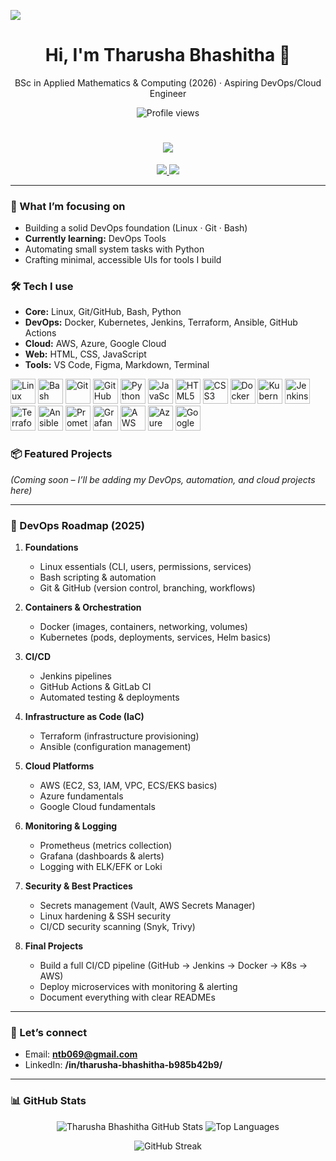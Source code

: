 <!-- Profile README for Tharusha Bhashitha -->

![](https://github.com/halfrost/halfrost/blob/master/icons/header_.png)

<h1 align="center">Hi, I'm Tharusha Bhashitha 👋</h1>

<p align="center">
  BSc in Applied Mathematics & Computing (2026) · Aspiring DevOps/Cloud Engineer
</p>


<p align="center">
 
  <img src="https://komarev.com/ghpvc/?username=TharushaBhashitha&label=Profile%20views" alt="Profile views">
</p>


<h1 align="center">
  <a href="https://git.io/typing-svg">
    <img src="https://readme-typing-svg.herokuapp.com?size=30&duration=4000&color=00F700&center=true&vCenter=true&width=600&lines=Hi+👋,+I'm+Tharusha+Bhashitha;DevOps+Enthusiast+%F0%9F%9A%80;Cloud+Explorer+☁️;Always+Learning+New+Things!">
  </a>
</h1>


<p align="center">
  <a href="mailto:ntb069@gmail.com" target="_blank">
    <img src="https://img.shields.io/badge/Email-ntb069@gmail.com-000000?style=for-the-badge&logo=gmail&logoColor=white" />
  </a>
  <a href="https://www.linkedin.com/in/tharusha-bhashitha-b985b42b9/" target="_blank">
    <img src="https://img.shields.io/badge/LinkedIn-Tharusha%20Bhashitha-000000?style=for-the-badge&logo=linkedin&logoColor=white" />
  </a>
</p>


---

### 🚀 What I’m focusing on
- Building a solid DevOps foundation (Linux · Git · Bash)
- **Currently learning:** DevOps Tools
- Automating small system tasks with Python
- Crafting minimal, accessible UIs for tools I build

### 🛠️ Tech I use
- **Core:** Linux, Git/GitHub, Bash, Python  
- **DevOps:** Docker, Kubernetes, Jenkins, Terraform, Ansible, GitHub Actions  
- **Cloud:** AWS, Azure, Google Cloud  
- **Web:** HTML, CSS, JavaScript  
- **Tools:** VS Code, Figma, Markdown, Terminal


<p align="left">

  <!-- OS & Core -->
  <img src="https://cdn.jsdelivr.net/gh/devicons/devicon/icons/linux/linux-original.svg" alt="Linux" width="40" height="40"/>
  <img src="https://cdn.jsdelivr.net/gh/devicons/devicon/icons/bash/bash-original.svg" alt="Bash" width="40" height="40"/>
  <img src="https://cdn.jsdelivr.net/gh/devicons/devicon/icons/git/git-original.svg" alt="Git" width="40" height="40"/>
  <img src="https://cdn.jsdelivr.net/gh/devicons/devicon/icons/github/github-original.svg" alt="GitHub" width="40" height="40"/>

  <!-- Programming -->
  <img src="https://cdn.jsdelivr.net/gh/devicons/devicon/icons/python/python-original.svg" alt="Python" width="40" height="40"/>
  <img src="https://cdn.jsdelivr.net/gh/devicons/devicon/icons/javascript/javascript-original.svg" alt="JavaScript" width="40" height="40"/>
  <img src="https://cdn.jsdelivr.net/gh/devicons/devicon/icons/html5/html5-original.svg" alt="HTML5" width="40" height="40"/>
  <img src="https://cdn.jsdelivr.net/gh/devicons/devicon/icons/css3/css3-original.svg" alt="CSS3" width="40" height="40"/>

  <!-- DevOps & Automation -->
  <img src="https://cdn.jsdelivr.net/gh/devicons/devicon/icons/docker/docker-original.svg" alt="Docker" width="40" height="40"/>
  <img src="https://cdn.jsdelivr.net/gh/devicons/devicon/icons/kubernetes/kubernetes-plain.svg" alt="Kubernetes" width="40" height="40"/>
  <img src="https://cdn.jsdelivr.net/gh/devicons/devicon/icons/jenkins/jenkins-original.svg" alt="Jenkins" width="40" height="40"/>
  <img src="https://cdn.jsdelivr.net/gh/devicons/devicon/icons/terraform/terraform-original.svg" alt="Terraform" width="40" height="40"/>
  <img src="https://cdn.jsdelivr.net/gh/devicons/devicon/icons/ansible/ansible-original.svg" alt="Ansible" width="40" height="40"/>

  <!-- Monitoring & Logging -->
  <img src="https://cdn.jsdelivr.net/gh/devicons/devicon/icons/prometheus/prometheus-original.svg" alt="Prometheus" width="40" height="40"/>
  <img src="https://cdn.jsdelivr.net/gh/devicons/devicon/icons/grafana/grafana-original.svg" alt="Grafana" width="40" height="40"/>

  <!-- Cloud Platforms -->
  <img src="https://cdn.jsdelivr.net/gh/devicons/devicon/icons/amazonwebservices/amazonwebservices-original.svg" alt="AWS" width="40" height="40"/>
  <img src="https://cdn.jsdelivr.net/gh/devicons/devicon/icons/azure/azure-original.svg" alt="Azure" width="40" height="40"/>
  <img src="https://cdn.jsdelivr.net/gh/devicons/devicon/icons/googlecloud/googlecloud-original.svg" alt="Google Cloud" width="40" height="40"/>
</p>


### 📦 Featured Projects
*(Coming soon – I’ll be adding my DevOps, automation, and cloud projects here)*  

---

### 🧭 DevOps Roadmap (2025)

1. **Foundations**
   - Linux essentials (CLI, users, permissions, services)  
   - Bash scripting & automation  
   - Git & GitHub (version control, branching, workflows)  

2. **Containers & Orchestration**
   - Docker (images, containers, networking, volumes)  
   - Kubernetes (pods, deployments, services, Helm basics)  

3. **CI/CD**
   - Jenkins pipelines  
   - GitHub Actions & GitLab CI  
   - Automated testing & deployments  

4. **Infrastructure as Code (IaC)**
   - Terraform (infrastructure provisioning)  
   - Ansible (configuration management)  

5. **Cloud Platforms**
   - AWS (EC2, S3, IAM, VPC, ECS/EKS basics)  
   - Azure fundamentals  
   - Google Cloud fundamentals  

6. **Monitoring & Logging**
   - Prometheus (metrics collection)  
   - Grafana (dashboards & alerts)  
   - Logging with ELK/EFK or Loki  

7. **Security & Best Practices**
   - Secrets management (Vault, AWS Secrets Manager)  
   - Linux hardening & SSH security  
   - CI/CD security scanning (Snyk, Trivy)  

8. **Final Projects**
   - Build a full CI/CD pipeline (GitHub → Jenkins → Docker → K8s → AWS)  
   - Deploy microservices with monitoring & alerting  
   - Document everything with clear READMEs  

---



### 🤝 Let’s connect
- Email: **ntb069@gmail.com**  
- LinkedIn: **/in/tharusha-bhashitha-b985b42b9/**  

---

### 📊 GitHub Stats

<p align="center">
  <img src="https://github-readme-stats.vercel.app/api?username=Ntharusha&show_icons=true&theme=dark&count_private=true" alt="Tharusha Bhashitha GitHub Stats" />
  <img src="https://github-readme-stats.vercel.app/api/top-langs/?username=Ntharusha&layout=compact&theme=dark" alt="Top Languages" />
</p>

<p align="center">
  <img src="https://github-readme-streak-stats.herokuapp.com/?user=Ntharusha&theme=dark" alt="GitHub Streak" />
</p>

